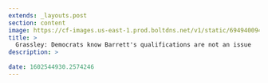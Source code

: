 ```yaml
--- 
extends: _layouts.post 
section: content 
image: https://cf-images.us-east-1.prod.boltdns.net/v1/static/694940094001/fcf41905-4f76-43bf-a5cb-ff49ee9913a8/9ca84759-3c51-4c1b-9c9f-6db21bd5fd06/1280x720/match/image.jpg 
title: > 
  Grassley: Democrats know Barrett's qualifications are not an issue 
description: > 
   
date: 1602544930.2574246 
--- 
```

